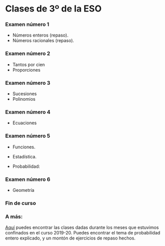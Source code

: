 # Clases de 3º de la ESO
### Examen número 1
* Números enteros (repaso).
* Números racionales (repaso).

### Examen número 2
* Tantos por cien
* Proporciones


### Examen número 3
* Sucesiones
* Polinomios

### Examen número 4
* Ecuaciones

### Examen número 5
* Funciones.

* Estadística.

* Probabilidad:


### Examen número 6
* Geometría


### Fin de curso


### A más:

[Aquí](../confinamiento/E3A/README.md) puedes encontrar las clases dadas
durante los meses que estuvimos confinados en el curso 2019-20. Puedes
encontrar el tema de probabilidad entero explicado, y un montón de ejercicios
de repaso hechos.

